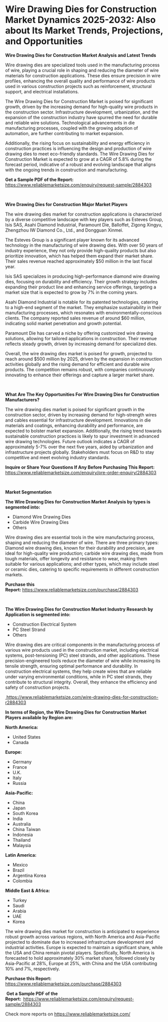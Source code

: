 <p><h1>Wire Drawing Dies for Construction Market Dynamics 2025-2032: Also about Its Market Trends, Projections, and Opportunities</h1></p><p><strong>Wire Drawing Dies for Construction Market Analysis and Latest Trends</strong></p>
<p><p>Wire drawing dies are specialized tools used in the manufacturing process of wire, playing a crucial role in shaping and reducing the diameter of wire materials for construction applications. These dies ensure precision in wire profiles, enhancing the overall quality and performance of wire products used in various construction projects such as reinforcement, structural support, and electrical installations.</p><p>The Wire Drawing Dies for Construction Market is poised for significant growth, driven by the increasing demand for high-quality wire products in the construction sector. Infrastructure development, urbanization, and the expansion of the construction industry have spurred the need for durable and reliable wire solutions. Technological advancements in die manufacturing processes, coupled with the growing adoption of automation, are further contributing to market expansion. </p><p>Additionally, the rising focus on sustainability and energy efficiency in construction practices is influencing the design and production of wire drawing dies to meet eco-friendly standards. The Wire Drawing Dies for Construction Market is expected to grow at a CAGR of 5.8% during the forecast period, indicative of a robust and evolving landscape that aligns with the ongoing trends in construction and manufacturing.</p></p>
<p><strong>Get a Sample PDF of the Report:&nbsp;</strong> <a href="https://www.reliablemarketsize.com/enquiry/request-sample/2884303?utm_campaign=3045&utm_medium=2&utm_source=Github&utm_content=ia&utm_term=13032025&utm_id=wire-drawing-dies-for-construction">https://www.reliablemarketsize.com/enquiry/request-sample/2884303</a></p>
<p>&nbsp;</p>
<p><strong>Wire Drawing Dies for Construction Major Market Players</strong></p>
<p><p>The wire drawing dies market for construction applications is characterized by a diverse competitive landscape with key players such as Esteves Group, Isis SAS, Asahi Diamond Industrial, Paramount Die, Balloffet, Zigong Xingyu, Zhengzhou IW Diamond Co., Ltd., and Dongguan Xinmei.</p><p>The Esteves Group is a significant player known for its advanced technology in the manufacturing of wire drawing dies. With over 50 years of industry experience, they not only provide high-quality products but also prioritize innovation, which has helped them expand their market share. Their sales revenue reached approximately $50 million in the last fiscal year.</p><p>Isis SAS specializes in producing high-performance diamond wire drawing dies, focusing on durability and efficiency. Their growth strategy includes expanding their product line and enhancing service offerings, targeting a market size that is expected to grow by 7% in the coming years.</p><p>Asahi Diamond Industrial is notable for its patented technologies, catering to a high-end segment of the market. They emphasize sustainability in their manufacturing processes, which resonates with environmentally-conscious clients. The company reported sales revenue of around $60 million, indicating solid market penetration and growth potential.</p><p>Paramount Die has carved a niche by offering customized wire drawing solutions, allowing for tailored applications in construction. Their revenue reflects steady growth, driven by increasing demand for specialized dies.</p><p>Overall, the wire drawing dies market is poised for growth, projected to reach around $500 million by 2025, driven by the expansion in construction activities globally and the rising demand for efficient and durable wire products. The competition remains robust, with companies continuously innovating to enhance their offerings and capture a larger market share.</p></p>
<p>&nbsp;</p>
<p><strong>What Are The Key Opportunities For Wire Drawing Dies for Construction Manufacturers?</strong></p>
<p><p>The wire drawing dies market is poised for significant growth in the construction sector, driven by increasing demand for high-strength wires and cables essential for infrastructure development. Innovations in die materials and coatings, enhancing durability and performance, are expected to bolster market expansion. Additionally, the rising trend towards sustainable construction practices is likely to spur investment in advanced wire drawing technologies. Future outlook indicates a CAGR of approximately 5-7% over the next five years, aided by urbanization and infrastructure projects globally. Stakeholders must focus on R&D to stay competitive and meet evolving industry standards.</p></p>
<p><strong>Inquire or Share Your Questions If Any Before Purchasing This Report:</strong> <a href="https://www.reliablemarketsize.com/enquiry/pre-order-enquiry/2884303?utm_campaign=3045&utm_medium=2&utm_source=Github&utm_content=ia&utm_term=13032025&utm_id=wire-drawing-dies-for-construction">https://www.reliablemarketsize.com/enquiry/pre-order-enquiry/2884303</a></p>
<p>&nbsp;</p>
<p><strong>Market Segmentation</strong></p>
<p><strong>The Wire Drawing Dies for Construction Market Analysis by types is segmented into:</strong></p>
<p><ul><li>Diamond Wire Drawing Dies</li><li>Carbide Wire Drawing Dies</li><li>Others</li></ul></p>
<p><p>Wire drawing dies are essential tools in the wire manufacturing process, shaping and reducing the diameter of wire. There are three primary types: Diamond wire drawing dies, known for their durability and precision, are ideal for high-quality wire production; carbide wire drawing dies, made from tough materials, offer longevity and resistance to wear, making them suitable for various applications; and other types, which may include steel or ceramic dies, catering to specific requirements in different construction markets.</p></p>
<p><strong>Purchase this Report:&nbsp;</strong><a href="https://www.reliablemarketsize.com/purchase/2884303?utm_campaign=3045&utm_medium=2&utm_source=Github&utm_content=ia&utm_term=13032025&utm_id=wire-drawing-dies-for-construction">https://www.reliablemarketsize.com/purchase/2884303</a></p>
<p>&nbsp;</p>
<p><strong>The Wire Drawing Dies for Construction Market Industry Research by Application is segmented into:</strong></p>
<p><ul><li>Construction Electrical System</li><li>PC Steel Strand</li><li>Others</li></ul></p>
<p><p>Wire drawing dies are critical components in the manufacturing process of various wire products used in the construction market, including electrical systems, post-tensioning (PC) steel strands, and other applications. These precision-engineered tools reduce the diameter of wire while increasing its tensile strength, ensuring optimal performance and durability. In construction electrical systems, they help create wires that are reliable under varying environmental conditions, while in PC steel strands, they contribute to structural integrity. Overall, they enhance the efficiency and safety of construction projects.</p></p>
<p><a href="https://www.reliablemarketsize.com/wire-drawing-dies-for-construction-r2884303?utm_campaign=3045&utm_medium=2&utm_source=Github&utm_content=ia&utm_term=13032025&utm_id=wire-drawing-dies-for-construction">&nbsp;https://www.reliablemarketsize.com/wire-drawing-dies-for-construction-r2884303</a></p>
<p><strong>In terms of Region, the Wire Drawing Dies for Construction Market Players available by Region are:</strong></p>
<p>
    <p> <strong> North America: </strong>
        <ul>
            <li>United States</li>
            <li>Canada</li>
        </ul>
        </p> 
    <p> <strong> Europe: </strong>
        <ul>
            <li>Germany</li>
            <li>France</li>
            <li>U.K.</li>
            <li>Italy</li>
            <li>Russia</li>
        </ul>
        </p> 
    <p> <strong> Asia-Pacific: </strong>
        <ul>
            <li>China</li>
            <li>Japan</li>
            <li>South Korea</li>
            <li>India</li>
            <li>Australia</li>
            <li>China Taiwan</li>
            <li>Indonesia</li>
            <li>Thailand</li>
            <li>Malaysia</li>
        </ul>
        </p> 
    <p> <strong> Latin America: </strong>
        <ul>
            <li>Mexico</li>
            <li>Brazil</li>
            <li>Argentina Korea</li>
            <li>Colombia</li>
        </ul>
        </p> 
    <p> <strong> Middle East & Africa: </strong>
        <ul>
            <li>Turkey</li>
            <li>Saudi</li>
            <li>Arabia</li>
            <li>UAE</li>
            <li>Korea</li>
        </ul>
    </p>
    </p>
<p><p>The wire drawing dies market for construction is anticipated to experience robust growth across various regions, with North America and Asia-Pacific projected to dominate due to increased infrastructure development and industrial activities. Europe is expected to maintain a significant share, while the USA and China remain pivotal players. Specifically, North America is forecasted to hold approximately 30% market share, followed closely by Asia-Pacific at 28%, Europe at 25%, with China and the USA contributing 10% and 7%, respectively.</p></p>
<p><strong>Purchase this Report: </strong><a href="https://www.reliablemarketsize.com/purchase/2884303?utm_campaign=3045&utm_medium=2&utm_source=Github&utm_content=ia&utm_term=13032025&utm_id=wire-drawing-dies-for-construction">https://www.reliablemarketsize.com/purchase/2884303</a></p>
<p>&nbsp;<strong>Get a Sample PDF of the Report:&nbsp;&nbsp;</strong><a href="https://www.reliablemarketsize.com/enquiry/request-sample/2884303?utm_campaign=3045&utm_medium=2&utm_source=Github&utm_content=ia&utm_term=13032025&utm_id=wire-drawing-dies-for-construction">https://www.reliablemarketsize.com/enquiry/request-sample/2884303</a></p>
<p><strong></strong></p>
<p>Check more reports on <a href="https://www.reliablemarketsize.com/?utm_campaign=3045&utm_medium=2&utm_source=Github&utm_content=ia&utm_term=13032025&utm_id=wire-drawing-dies-for-construction">https://www.reliablemarketsize.com/</a></p>
